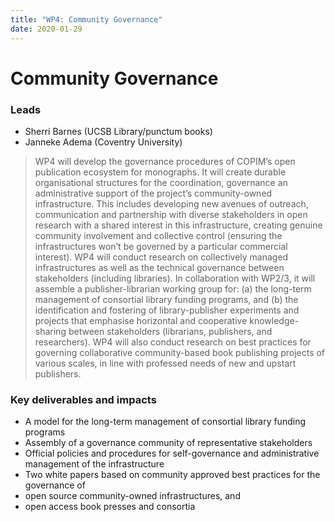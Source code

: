 ```yaml
---
title: "WP4: Community Governance"
date: 2020-01-29
---
```


# Community Governance

### Leads

* Sherri Barnes (UCSB Library/punctum books)
* Janneke Adema (Coventry University) 

> WP4 will develop the governance procedures of COPIM’s open publication ecosystem for monographs. It will create durable organisational structures for the coordination, governance an administrative support of the project’s community-owned infrastructure. This includes developing new avenues of outreach, communication and partnership with diverse stakeholders in open research with a shared interest in this infrastructure, creating genuine community involvement and collective control (ensuring the infrastructures won’t be governed by a particular commercial interest). WP4 will conduct research on collectively managed infrastructures as well as the technical governance between stakeholders (including libraries). In collaboration with WP2/3, it will assemble a publisher-librarian working group for: (a) the long-term management of consortial library funding programs, and (b) the identification and fostering of library-publisher experiments and projects that emphasise horizontal and cooperative knowledge-sharing between stakeholders (librarians, publishers, and researchers). WP4 will also conduct research on best practices for governing collaborative community-based book publishing projects of various scales, in line with professed needs of new and upstart publishers.  

### Key deliverables and impacts 

* A model for the long-term management of consortial library funding programs 
* Assembly of a governance community of representative stakeholders
* Official policies and procedures for self-governance and administrative management of the infrastructure
* Two white papers based on community approved best practices for the governance of
 * open source community-owned infrastructures, and
 * open access book presses and consortia
